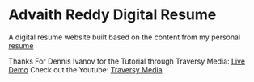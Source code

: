 # Advaith Reddy Digital Resume

A digital resume website built based on the content from my personal [resume](./assets/Advaith_Baddam-Resume.pdf) 

Thanks For Dennis Ivanov for the Tutorial through Traversy Media: [Live Demo](https://www.youtube.com/watch?v=clwpf3VwCZQ&list=WL&index=6) Check out the Youtube: [Traversy Media](https://divanov11.github.io/Digital-Resume/)
